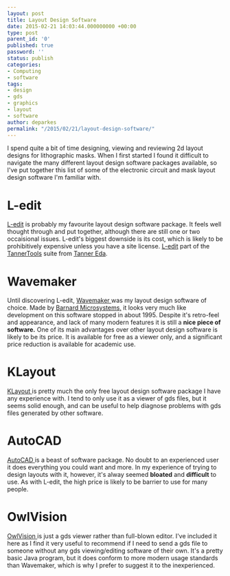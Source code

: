 ```yaml
---
layout: post
title: Layout Design Software
date: 2015-02-21 14:03:44.000000000 +00:00
type: post
parent_id: '0'
published: true
password: ''
status: publish
categories:
- Computing
- software
tags:
- design
- gds
- graphics
- layout
- software
author: deparkes
permalink: "/2015/02/21/layout-design-software/"
---
```

I spend quite a bit of time designing, viewing and reviewing 2d layout designs for lithographic masks. When I first started I found it difficult to navigate the many different layout design software packages available, so I've put together this list of some of the electronic circuit and mask layout design software I'm familiar with.
<h1>L-edit</h1>
<a href="https://www.tannereda.com/l-edit-pro">L-edit</a> is probably my favourite layout design software package. It feels well thought through and put together, although there are still one or two occaisional issues.
L-edit's biggest downside is its cost, which is likely to be prohibitively expensive unless you have a site license.
<a href="https://www.tannereda.com/l-edit-pro">L-edit</a> part of the <a href="https://www.tannereda.com/products">TannerTools</a> suite from <a href="https://www.tannereda.com/">Tanner Eda</a>.
<h1>Wavemaker</h1>
Until discovering L-edit, <a href="https://www.barnardmicrosystems.com/circuit_design_software/wavemaker.html">Wavemaker </a>was my layout design software of choice. Made by <a href="https://www.barnardmicrosystems.com/index.html">Barnard Microsystems,</a> it looks very much like development on this software stopped in about 1995. Despite it's retro-feel and appearance, and lack of many modern features it is still a <strong>nice piece of software.</strong>
One of its main advantages over other layout design software is likely to be its price. It is available for free as a viewer only, and a significant price reduction is available for academic use.
<h1>KLayout</h1>
<a href="https://www.klayout.de/">KLayout </a>is pretty much the only free layout design software package I have any experience with. I tend to only use it as a viewer of gds files, but it seems solid enough, and can be useful to help diagnose problems with gds files generated by other software.
<h1>AutoCAD</h1>
<a href="https://www.autodesk.co.uk/products/autocad/overview">AutoCAD </a>is a beast of software package. No doubt to an experienced user it does everything you could want and more. In my experience of trying to design layouts with it, however, it's alway seemed <strong>bloated</strong> and <strong>difficult</strong> to use.
As with L-edit, the high price is likely to be barrier to use for many people.
<h1>OwlVision</h1>
<a href="https://www.owlvision.org/">OwlVision </a>is just a gds viewer rather than full-blown editor. I've included it here as I find it very useful to recommend if I need to send a gds file to someone without any gds viewing/editing software of their own.
It's a pretty basic Java program, but it does conform to more modern usage standards than Wavemaker, which is why I prefer to suggest it to the inexperienced.